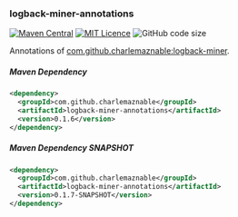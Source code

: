 ### logback-miner-annotations

[![Maven Central](https://maven-badges.herokuapp.com/maven-central/com.github.charlemaznable/logback-miner-annotations/badge.svg)](https://maven-badges.herokuapp.com/maven-central/com.github.charlemaznable/logback-miner-annotations/)
[![MIT Licence](https://badges.frapsoft.com/os/mit/mit.svg?v=103)](https://opensource.org/licenses/mit-license.php)
![GitHub code size](https://img.shields.io/github/languages/code-size/CharLemAznable/logback-miner-annotations)

Annotations of [com.github.charlemaznable:logback-miner](https://github.com/CharLemAznable/logback-miner).

##### Maven Dependency

```xml
<dependency>
  <groupId>com.github.charlemaznable</groupId>
  <artifactId>logback-miner-annotations</artifactId>
  <version>0.1.6</version>
</dependency>
```

##### Maven Dependency SNAPSHOT

```xml
<dependency>
  <groupId>com.github.charlemaznable</groupId>
  <artifactId>logback-miner-annotations</artifactId>
  <version>0.1.7-SNAPSHOT</version>
</dependency>
```
